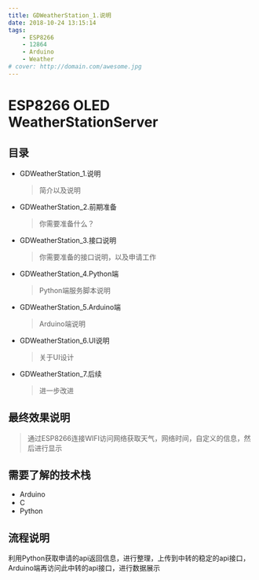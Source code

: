 ```yaml
---
title: GDWeatherStation_1.说明
date: 2018-10-24 13:15:14
tags: 
    - ESP8266 
    - 12864
    - Arduino
    - Weather
# cover: http://domain.com/awesome.jpg
---
```


# ESP8266 OLED WeatherStationServer

## 目录

- GDWeatherStation_1.说明
    > 简介以及说明

- GDWeatherStation_2.前期准备
    > 你需要准备什么？

- GDWeatherStation_3.接口说明
    > 你需要准备的接口说明，以及申请工作

- GDWeatherStation_4.Python端
    > Python端服务脚本说明

- GDWeatherStation_5.Arduino端
    > Arduino端说明

- GDWeatherStation_6.UI说明
    > 关于UI设计

- GDWeatherStation_7.后续
    > 进一步改进

## 最终效果说明

> 通过ESP8266连接WIFI访问网络获取天气，网络时间，自定义的信息，然后进行显示

## 需要了解的技术栈

- Arduino
- C
- Python

## 流程说明

利用Python获取申请的api返回信息，进行整理，上传到中转的稳定的api接口，Arduino端再访问此中转的api接口，进行数据展示
